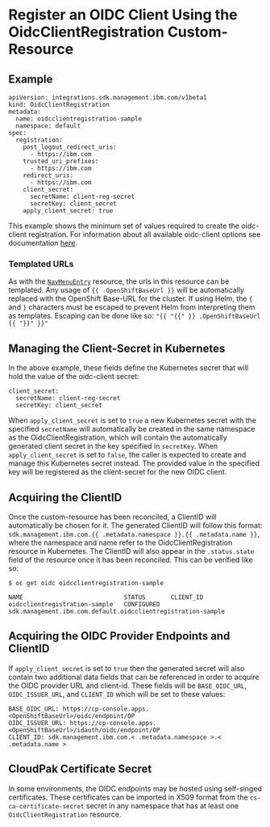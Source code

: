 # Register an OIDC Client Using the OidcClientRegistration Custom-Resource
## Example
```
apiVersion: integrations.sdk.management.ibm.com/v1beta1
kind: OidcClientRegistration
metadata:
  name: oidcclientregistration-sample
  namespace: default
spec:
  registration:
    post_logout_redirect_uris:
      - https://ibm.com
    trusted_uri_prefixes:
      - https://ibm.com
    redirect_uris:
      - https://ibm.com
    client_secret:
      secretName: client-reg-secret
      secretKey: client_secret
    apply_client_secret: true
```
This example shows the minimum set of values required to create the oidc-client registration. For information about all available oidc-client options see documentation [here](https://www.ibm.com/support/knowledgecenter/SSEQTP_liberty/com.ibm.websphere.wlp.doc/ae/twlp_client_registration.html).
### Templated URLs
As with the [`NavMenuEntry`](../navmenu_integration/README.MD) resource, the urls in this resource can be templated. Any usage of `{{ .OpenShiftBaseUrl }}` will be automatically replaced with the OpenShift Base-URL for the cluster. If using Helm, the `{` and `}` characters must be escaped to prevent Helm from interpreting them as templates. Escaping can be done like so: `"{{ "{{" }} .OpenShiftBaseUrl {{ "}}" }}"`
## Managing the Client-Secret in Kubernetes
In the above example, these fields define the Kubernetes secret that will hold the value of the oidc-client secret:
```
client_secret:
  secretName: client-reg-secret
  secretKey: client_secret
```
When `apply_client_secret` is set to `true` a new Kubernetes secret with the specified `secretName` will automatically be created in the same namespace as the OidcClientRegistration, which will contain the automatically generated client secret in the key specified in `secretKey`. When `apply_client_secret` is set to `false`, the caller is expected to create and manage this Kubernetes secret instead. The provided value in the specified key will be registered as the client-secret for the new OIDC client.
## Acquiring the ClientID
Once the custom-resource has been reconciled, a ClientID will automatically be chosen for it. The generated ClientID will follow this format: `sdk.management.ibm.com.{{ .metadata.namespace }}.{{ .metadata.name }}`, where the namespace and name refer to the OidcClientRegistration resource in Kubernetes. The ClientID will also appear in the `.status.state` field of the resource once it has been reconciled. This can be verified like so:
```
$ oc get oidc oidcclientregistration-sample

NAME                            STATUS       CLIENT_ID
oidcclientregistration-sample   CONFIGURED   sdk.management.ibm.com.default.oidcclientregistration-sample
```
## Acquiring the OIDC Provider Endpoints and ClientID
If `apply_client_secret` is set to `true` then the generated secret will also contain two additional data fields that can be referenced in order to acquire the OIDC provider URL and client-id. These fields will be `BASE_OIDC_URL`, `OIDC_ISSUER_URL`, and `CLIENT_ID` which will be set to these values:
```
BASE_OIDC_URL: https://cp-console.apps.<OpenShiftBaseUrl>/oidc/endpoint/OP
OIDC_ISSUER_URL: https://cp-console.apps.<OpenShiftBaseUrl>/idauth/oidc/endpoint/OP
CLIENT_ID: sdk.management.ibm.com.< .metadata.namespace >.< .metadata.name >
```

## CloudPak Certificate Secret
In some environments, the OIDC endpoints may be hosted using self-singed certificates. These certificates can be imported in X509 format from the `cs-ca-certificate-secret` secret in any namespace that has at least one `OidcClientRegistration` resource.
